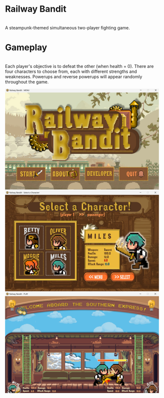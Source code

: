 <h1> Railway Bandit </h1> <br>
A steampunk-themed simultaneous two-player fighting game. 

<h1> Gameplay </h1> <br>
Each player's objective is to defeat the other (when health = 0). There are four characters to choose from, each with different strengths and weaknesses. 
Powerups and reverse powerups will appear randomly throughout the game. <br>

![image description](https://github.com/adrianneds/RailwayBandit/blob/master/railway-imgs/0.png)
![image description](https://github.com/adrianneds/RailwayBandit/blob/master/railway-imgs/1.png)
![image description](https://github.com/adrianneds/RailwayBandit/blob/master/railway-imgs/2.png)
